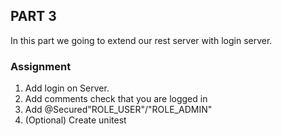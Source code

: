 ## PART 3
In this part we going to extend our rest server with login server. 

### Assignment 
1. Add login on Server.
2. Add comments check that you are logged in
3. Add @Secured"ROLE_USER"/"ROLE_ADMIN" 
5. (Optional) Create unitest

